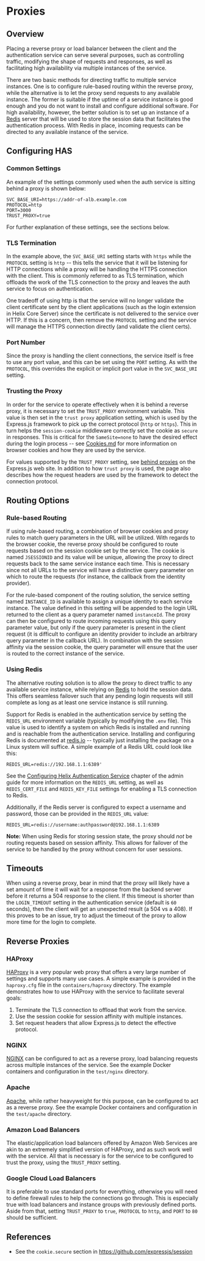 # Proxies

## Overview

Placing a reverse proxy or load balancer between the client and the authentication service can serve several purposes, such as controlling traffic, modifying the shape of requests and responses, as well as facilitating high availability via multiple instances of the service.

There are two basic methods for directing traffic to multiple service instances. One is to configure rule-based routing within the reverse proxy, while the alternative is to let the proxy send requests to any available instance. The former is suitable if the uptime of a service instance is good enough and you do not want to install and configure additional software. For high availability, however, the better solution is to set up an instance of a [Redis](https://redis.io) server that will be used to store the session data that facilitates the authentication process. With Redis in place, incoming requests can be directed to any available instance of the service.

## Configuring HAS

### Common Settings

An example of the settings commonly used when the auth service is sitting behind a proxy is shown below:

```
SVC_BASE_URI=https://addr-of-alb.example.com
PROTOCOL=http
PORT=3000
TRUST_PROXY=true
```

For further explanation of these settings, see the sections below.

### TLS Termination

In the example above, the `SVC_BASE_URI` setting starts with `https` while the `PROTOCOL` setting is `http` -- this tells the service that it will be listening for HTTP connections while a proxy will be handling the HTTPS connection with the client. This is commonly referred to as TLS termination, which offloads the work of the TLS connection to the proxy and leaves the auth service to focus on authentication.

One tradeoff of using http is that the service will no longer validate the client certificate sent by the client applications (such as the login extension in Helix Core Server) since the certificate is not delivered to the service over HTTP. If this is a concern, then remove the `PROTOCOL` setting and the service will manage the HTTPS connection directly (and validate the client certs).

### Port Number

Since the proxy is handling the client connections, the service itself is free to use any port value, and this can be set using the `PORT` setting. As with the `PROTOCOL`, this overrides the explicit or implicit port value in the `SVC_BASE_URI` setting.

### Trusting the Proxy

In order for the service to operate effectively when it is behind a reverse proxy, it is necessary to set the `TRUST_PROXY` environment variable. This value is then set in the `trust proxy` application setting, which is used by the Express.js framework to pick up the correct protocol (`http` or `https`). This in turn helps the `session-cookie` middleware correctly set the cookie as `secure` in responses. This is critical for the `SameSite=none` to have the desired effect during the login process -- see [Cookies.md](./Cookies.md) for more information on browser cookies and how they are used by the service.

For values supported by the `TRUST_PROXY` setting, see [behind proxies](http://expressjs.com/en/guide/behind-proxies.html) on the Express.js web site. In addition to how `trust proxy` is used, the page also describes how the request headers are used by the framework to detect the connection protocol.

## Routing Options

### Rule-based Routing

If using rule-based routing, a combination of browser cookies and proxy rules to match query parameters in the URL will be utilized. With regards to the browser cookie, the reverse proxy should be configured to route requests based on the session cookie set by the service. The cookie is named `JSESSIONID` and its value will be unique, allowing the proxy to direct requests back to the same service instance each time. This is necessary since not all URLs to the service will have a distinctive query parameter on which to route the requests (for instance, the callback from the identity provider).

For the rule-based component of the routing solution, the service setting named `INSTANCE_ID` is available to assign a unique identity to each service instance. The value defined in this setting will be appended to the login URL returned to the client as a query parameter named `instanceId`. The proxy can then be configured to route incoming requests using this query parameter value, but only if the query parameter is present in the client request (it is difficult to configure an identity provider to include an arbitrary query parameter in the callback URL). In combination with the session affinity via the session cookie, the query parameter will ensure that the user is routed to the correct instance of the service.

### Using Redis

The alternative routing solution is to allow the proxy to direct traffic to any available service instance, while relying on [Redis](https://redis.io) to hold the session data. This offers seamless failover such that any pending login requests will still complete as long as at least one service instance is still running.

Support for Redis is enabled in the authentication service by setting the `REDIS_URL` environment variable (typically by modifying the `.env` file). This value is used to identify a system on which Redis is installed and running and is reachable from the authentication service. Installing and configuring Redis is documented at [redis.io](https://redis.io) -- typically just installing the package on a Linux system will suffice. A simple example of a Redis URL could look like this:

```
REDIS_URL=redis://192.168.1.1:6389'
```

See the [Configuring Helix Authentication Service](https://www.perforce.com/manuals/helix-auth-svc/Content/HAS/configuring-has.html) chapter of the admin guide for more information on the `REDIS_URL` setting, as well as `REDIS_CERT_FILE` and `REDIS_KEY_FILE` settings for enabling a TLS connection to Redis.

Additionally, if the Redis server is configured to expect a username and password, those can be provided in the `REDIS_URL` value:

```
REDIS_URL=redis://username:authpassword@192.168.1.1:6389
```

**Note:** When using Redis for storing session state, the proxy should _not_ be routing requests based on session affinity. This allows for failover of the service to be handled by the proxy without concern for user sessions.

## Timeouts

When using a reverse proxy, bear in mind that the proxy will likely have a set amount of time it will wait for a response from the backend server before it returns a 504 response to the client. If this timeout is shorter than the `LOGIN_TIMEOUT` setting in the authentication service (default is `60` seconds), then the client will get an unexpected result (a 504 vs a 408). If this proves to be an issue, try to adjust the timeout of the proxy to allow more time for the login to complete.

## Reverse Proxies

### HAProxy

[HAProxy](http://www.haproxy.org) is a very popular web proxy that offers a very large number of settings and supports many use cases. A simple example is provided in the `haproxy.cfg` file in the `containers/haproxy` directory. The example demonstrates how to use HAProxy with the service to facilitate several goals:

1. Terminate the TLS connection to offload that work from the service.
1. Use the session cookie for session affinity with multiple instances.
1. Set request headers that allow Express.js to detect the effective protocol.

### NGINX

[NGINX](https://www.nginx.com) can be configured to act as a reverse proxy, load balancing requests across multiple instances of the service. See the example Docker containers and configuration in the `test/nginx` directory.

### Apache

[Apache](https://httpd.apache.org), while rather heavyweight for this purpose, can be configured to act as a reverse proxy. See the example Docker containers and configuration in the `test/apache` directory.

### Amazon Load Balancers

The elastic/application load balancers offered by Amazon Web Services are akin to an extremely simplified version of HAProxy, and as such work well with the service. All that is necessary is for the service to be configured to trust the proxy, using the `TRUST_PROXY` setting.

### Google Cloud Load Balancers

It is preferable to use standard ports for everything, otherwise you will need
to define firewall rules to help the connections go through. This is especially
true with load balancers and instance groups with previously defined ports.
Aside from that, setting `TRUST_PROXY` to `true`, `PROTOCOL` to `http`, and
`PORT` to `80` should be sufficient.

## References

* See the `cookie.secure` section in https://github.com/expressjs/session
